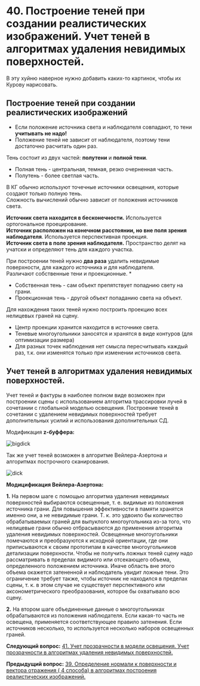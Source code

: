 # 40. Построение теней при создании реалистических изображений. Учет теней в алгоритмах удаления невидимых поверхностей.

В эту хуйню наверное нужно добавить каких-то картинок, чтобы их Курову нарисовать.

## Построение теней при создании реалистических изображений

* Если положение источника света и наблюдателя совпадают, то тени **учитывать не надо!**  
* Положение теней не зависит от наблюдателя, поэтому тени достаточно расчитать один раз. 

Тень состоит из двух частей: **полутени** и **полной тени**.
* Полная тень - центральная, темная, резко очерненная часть.
* Полутень - более светлая часть.

В КГ обычно используют точечные источники освещения, которые создают только полную тень.   
Сложность вычислений обычно зависит от положения источников света.

**Источник света находится в бесконечности.** Используется ортогональное проецирование.  
**Источник расположен на конечном расстоянии, но вне поля зрения наблюдателя**. Используется перспективная проекция.  
**Источник света в поле зрения наблюдателя.** Пространство делят на учатски и определяют тень для каждого участка.

При построении теней нужно **два раза** удалить невидимые поверхности, для каждого источника и для наблюдателя.  
Различают собственные тени и проекционные. *  
* Собственная тень - сам объект препятствует попаднию свету на грани.  
* Проекционная тень - другой объект попаданию света на объект.

Для нахождения таких теней нужно построить проекцию всех нелицевых граней на сцену. 

* Центр проекции хранится находится в источнике света.  
* Теневые многоугольники заносятся и хранятся в виде контуров (для оптимизации размера)  
* Для разных точек наблюдения нет смысла пересчитывать каждый раз, т.к. они изменятся только при изменении источников света.

## Учет теней в алгоритмах удаления невидимых поверхностей.

Учет теней и фактуры в наиболее полном виде возможен при построении сцены с использованием алгоритма трассировки лучей в сочетании с глобальной моделью освещения. Построение теней в сочетании с удалением невидимых поверхностей требует дополнительных усилий и использования дополнительных СД.

Модификация **z-буффера:**  

![bigdick](https://sun9-56.userapi.com/c853620/v853620639/246f97/aXKlGh0FQso.jpg)

Так же учет теней возможен в алгоритме Вейлера-Азертона и алгоритмах построчного сканирования.

![dick](https://camo.githubusercontent.com/446404d9406b67ae9050546cecbb40be4189546f/68747470733a2f2f73756e312d39312e757365726170692e636f6d2f72494a71584d6e3477505642335064513734784251594f6f492d6d48716e6b62754f334f6b772f73686a4f465f562d4d39302e6a7067)

**Модицификация Вейлера-Азертона:**  

**1.** На первом шаге с помощью алгоритма удаления невидимых поверхностей выбираются освещенные, т. е. видимые из положения источника грани. Для повышения эффективности в памяти хранятся именно они, а не невидимые грани. Т. к. это удвоило бы количество обрабатываемых граней для выпуклого многоугольника из-за того, что нелицевые грани обычно отбрасываются до применения алгоритма удаления невидимых поверхностей. Освещенные многоугольники помечаются и преобразуются к исходной ориентации, где они приписываются к своим прототипам в качестве многоугольников детализации поверхности.
Чтобы не получить ложных теней сцену надо рассматривать в пределах видимого или отсекающего объема, определенного положением источника. Иначе область вне этого объема окажется затененной и наблюдатель увидит ложные тени. Это ограничение требует также, чтобы источник не находился в пределах сцены, т. к. в этом случае не существует перспективного или аксонометрического преобразования, которое бы охватывало всю сцену.  

**2.** На втором шаге объединенные данные о многоугольниках обрабатываются из положения наблюдателя. Если какая-то часть не освещена, применяется соответствующее правило затенения. Если источников несколько, то используется несколько наборов освещенных граней.

**Следующий вопрос:**  [41. Учет прозрачности в модели освещения. Учет прозрачности в  алгоритмах удаления невидимых поверхностей.](./exam41)


**Предыдущий вопрос:**  [39. Определение нормали к поверхности и вектора отражения ( 4 способа) в алгоритмах построения реалистических изображений.](./exam39)
